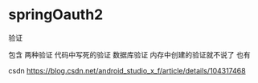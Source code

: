 # springOauth2
验证

包含 两种验证 代码中写死的验证 数据库验证 内存中创建的验证就不说了 也有

csdn https://blog.csdn.net/android_studio_x_f/article/details/104317468
